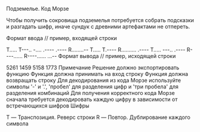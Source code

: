 Подземелье. Код Морзе

Чтобы получить сокровища подземелья потребуется собрать подсказки и разгадать шифр, иначе сундук с древними артефактами не отпереть.

Формат ввода
// пример, входящей строки

T..... T---.. -.... .----   .---- R........-- T..... T.----   R.......... .---- T..... ---..   .---- R----...... R----...... ...--
Формат вывода
// пример, исходящей строки

5261 1459 5158 1773
Примечание
Решение должно экспортировать функцию
Функция должна принимать на вход строку
Функция должна возвращать строку
Для декодирования из кода Морзе используйте символы '-' и '.', 'пробел' для разделения цифр и 'три пробела' для разделения комбинаций
Для получения корректного кода Морзе сначала требуется декодировать каждую цифру в зависимости от встречающихся шифров
Шифры

T — Транспозиция. Реверс строки
R — Повтор. Дублирование каждого символа